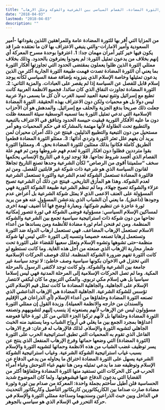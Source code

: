 ```yaml
---
title: "الثورة والثورة المضادة، الفصام السياسي بين الشرعية والشوكة وعلل الارهاب"
date: "2018-04-03"
lastmod: "2018-04-03"
description: ""
---
```

### من المزايا التي أقر بها للثورة المضادة عامة وللمراهقين اللذين يقودانها -أمير السعودية وأمير الامارات-والتي ينبغي الاعتراف بها لان ما نعتقده شرا قد يكون فيها خير كثير أمران مهمان جدا: 1. اعترفوا بوحدة مسرح المعركة أي إنهم بخلاف من يدعون تمثيل الثورة: لم يعودوا يعترفون بالحدود. وذلك بخلاف ممثلي الثورة الذين ظلوا يعملون بمقتضى الحدود التي تجاوزتها أفكار الثورة بما يعني أن الثورة المضادة تصدت فهمت طبيعة الثورة الجارية أكثر من الذين يدعون تمثيلها وخاصة الإسلام الذي ينبزونه بإضافة صفة السياسي لكأنه يوجد إسلام قابل للفصل عن السياسة إذا لم يقصر على العبادات. والمزية الثاني: 2. الثورة المضادة تجاوزت النفاق الذي كان سائدا. فجميع الانظمة العربية كانت تطبع مع إسرائيل وتتبع تبعية العبيد لسيد الغرب لأن كل ما يسمى دولا عربية ليس دولا بل هو محميات ولكن دون الاعتراف بهذه الحقيقة. الثورة المضادة جعلت ذلك صريحا بدفع الجزية والحلف مع إسرائيل. والمدهش هو أن الأحزاب الإسلامية التي تدعي تمثيل الثورة بما تسميه الوسطية سيئة السمعة ظلت دون ما عليه الأفكار الثورية فبقيت حبيسة الحدود وتنافق في الاعتراف بالتبعية والتطبيع تحت الطاولة لأنها مهتمة بالمشاركة في حكم المحميات وهو أمر مستحيل من دون التبعية والتطبيع الذليلين. فينتج عن ذلك أمران محيران لمن يريد أن يفهم علل تعثر الثورة وتردي أدائها: 3. ممثلو الثورة المضادة قطعوا الطريق كاملة فكانوا بذلك ممثلين للثورة المضادة بحق. 4. وممثلوا الثورة بقوا مترددين فظلوا دون افكار الثورة لعدم فهم شروطها ومن ثم فهم علة الفصام الذي أفسد شروط نجاحها. فلا توجد ثورة في التاريخ الإنساني يحكمها سخف “سلميتنا أقوى من الرصاص” لكأن الشرعية وحدها تصنع التاريخ تجاهلا لقانون السياسة الذي هو شرعية ذات شوكة غير قابلتين للفصل. ومن ثم فالثورة المضادة تستعمل الشوكة لعدم الشرعية والثورة تستعمل الشرعية لعدم الشوكة. وهذا هو المأزق التاريخي. فينتج عن ذلك أن الشرعية تصبح عزلاء والشوكة تصبح جهلاء. وما لم تنظم الشرعية طبيعة الشوكة الثورية فهي المسؤولة على العنف الاعمى الذي لا يمثل شوكة الشرعية بل أعراض عدم وجودها (داعش). ما يعني أن الشباب الذي يتدعشن المسؤول عنه هو من يريد ثورة عاجزة عن تنظيم شوكتها. وبعبارة أوضح فها أنا أضيف تهمة اخرى لمساكين الإسلام السياسي: مسؤولية فوضى الشوكة في ثورة تتصور إمكانية نجاحها من دون شوكة ذات استراتيجية سياسية تجمع بين الشرعية والشوكة المنظمة. ومن ثم فنحن أمام ثورة مضادة للأنظمة ومن يساندها من أعداء الاسلام تستعمل الإرهاب المضاعف. فهي تستعمل ارهاب الدولة ضد الثورة وتستعمل إرهابا تصنعه خصيصا وتنسبه إلى الثورة -التي ليس لها شوكة منظمة-حتى تشوهها وتشوه الإسلام وتعلل سعيها للقضاء على الثورة تحت شعار محاربة الإرهاب الذي صنعته من أجل هذه الغاية. وما كانت تستطيع لو كانت الثورة تفهم ضرورة الشوكة المنظمة. لذلك فوصف الحركات الإسلامية التي تختزل في الاخوان بكونها سياسية وصف خاطئ: لا توجد سياسة غير جامعة بين الشرعية والشوكة. ولو كانت توجد لاكتفى الرسول بالمرحلة المكية. وما لم تصل الحركات الإسلامية إلى المرحلة المدنية فهي ليس إسلاما سياسيا بل هي إسلام مكي تربوي. والمكي التربوي ما كان ليكفي لانتصار الإسلام على الجاهلية. والجاهلية المضادة ما كانت تمثل قيم الإسلام التي تؤسس للشوكة الشرعية. الجاهلية المضادة هي الإرهاب الداعشي الذي تصنعه الثورة المضادة وحلفاؤها من أعداء الإسلام (أي الذراعان في الإقليم والسندان من خارجه والانظمة العميلة). وزبدة القول إن ممثلي الثورة مسؤولون ليس عن الإرهاب لأنهم يصنعونه إذ ينسب إليهم لتشويههم وتصنعه الثورة المضادة وحلفائها بل لأنهم تركوا الجزء الثاني من كل ثورة خاليا فعوضه أعداؤها بمجرد الجمع بين ما يغلي في أرواح الشباب وما يستفيد منه الخبث الجاهلي لتشويه الثورة والإسلام. لذلك فالإرهاب له فرعان: فرع الارهاب الفاعل الذي تقوم به المحميات التي تطبق استراتيجية الحرب على الثورة (الثورة المضادة) التي وضعها حماتها وفرع الإرهاب المنفعل الذي ينتج عن يسر توظيف غضب الشباب من هذه الانظمة وحماتها لتشويه الثورة والإسلام بسبب غياب استراتيجية الشوكة الشرعية. وغياب استراتيجية الشوكة الشرعية يسهل على الثورة المضادة اختراق ما يحاوله من يدعي الدفاع عن الإسلام وتوظيفه ضد ما يدعي تمثيله ومن هنا نفهم غباء التوحش وغباء أمراء الحرب في كل الحركات التي تستفيد منها الثورة المضادة وحلفاؤها أكثر من القضايا التي يدعون الدفاع عنها فيشوهونها. ولما كان الموضوع شديد الحساسية فلن أطيل سأختم بجملة واحدة: المعركة من صدام بين ثورة وثورة مضادة صارت صداما بين الكاريكاتورين كاريكاتور التأصيل وكاريكاتور التحديث في الداخل وبين خبث الذراعين وسنديهما وسذاجة ممثلي الثورة والإسلام في حركة التحرر في الإسلام الذي هو سياسي بالجوهر.

###